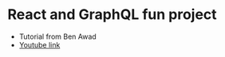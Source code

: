 # React and GraphQL fun project

- Tutorial from Ben Awad
- [Youtube link](https://www.youtube.com/watch?v=I6ypD7qv3Z8&list=WL&index=67&t=0s&ab_channel=BenAwad)
